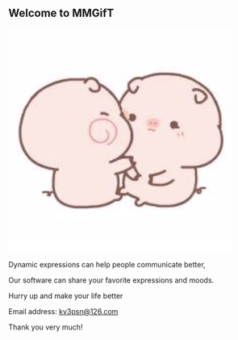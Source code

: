 ## Welcome to MMGifT

![Image](icon.jpg)

Dynamic expressions can help people communicate better,

Our software can share your favorite expressions and moods.

Hurry up and make your life better

Email address: kv3psn@126.com 

Thank you very much!

